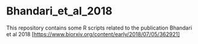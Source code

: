 # Bhandari_et_al_2018
This repository contains some R scripts related to the publication Bhandari et al 2018
[https://www.biorxiv.org/content/early/2018/07/05/362921]

